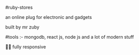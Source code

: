 #ruby-stores

an online plug for electronic and gadgets

built by mr zuby

#tools :- mongodb, react js, node js and a lot of modern stuff

💯💯 fully responsive

